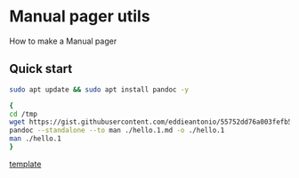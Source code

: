 # Manual pager utils 
How to make a Manual pager
## Quick start
```bash 
sudo apt update && sudo apt install pandoc -y
```

```bash
{
cd /tmp 
wget https://gist.githubusercontent.com/eddieantonio/55752dd76a003fefb562/raw/38f6eb9de250feef22ff80da124b0f439fba432d/hello.1.md
pandoc --standalone --to man ./hello.1.md -o ./hello.1
man ./hello.1
}
```

[template](https://gist.githubusercontent.com/eddieantonio/55752dd76a003fefb562/raw/38f6eb9de250feef22ff80da124b0f439fba432d/hello.1.md)

